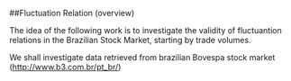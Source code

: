 ##Fluctuation Relation (overview)


The idea of the following work is to investigate the validity of fluctuantion relations in the Brazilian Stock Market, starting by trade volumes.

We shall investigate data retrieved from brazilian Bovespa stock market (http://www.b3.com.br/pt_br/)
